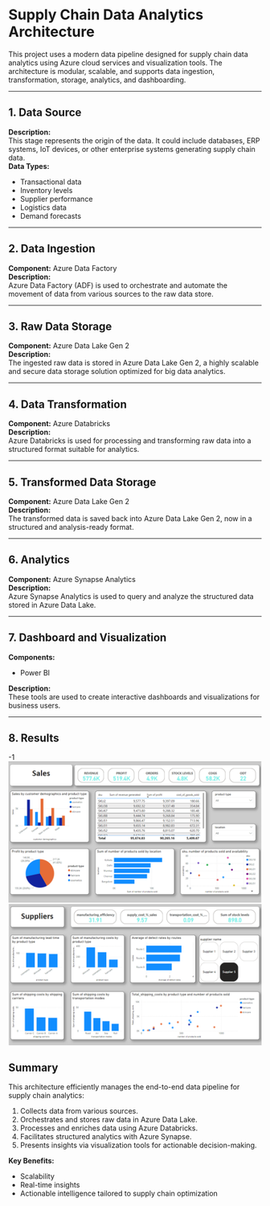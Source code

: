# Supply Chain Data Analytics Architecture

This project uses a modern data pipeline designed for supply chain data analytics using Azure cloud services and visualization tools. The architecture is modular, scalable, and supports data ingestion, transformation, storage, analytics, and dashboarding.

---

## 1. Data Source  
**Description:**  
This stage represents the origin of the data. It could include databases, ERP systems, IoT devices, or other enterprise systems generating supply chain data.  
**Data Types:**  
- Transactional data  
- Inventory levels  
- Supplier performance  
- Logistics data  
- Demand forecasts  

---

## 2. Data Ingestion  
**Component:** Azure Data Factory  
**Description:**  
Azure Data Factory (ADF) is used to orchestrate and automate the movement of data from various sources to the raw data store.  

---

## 3. Raw Data Storage  
**Component:** Azure Data Lake Gen 2  
**Description:**  
The ingested raw data is stored in Azure Data Lake Gen 2, a highly scalable and secure data storage solution optimized for big data analytics.  

---

## 4. Data Transformation  
**Component:** Azure Databricks  
**Description:**  
Azure Databricks is used for processing and transforming raw data into a structured format suitable for analytics.  

---

## 5. Transformed Data Storage  
**Component:** Azure Data Lake Gen 2  
**Description:**  
The transformed data is saved back into Azure Data Lake Gen 2, now in a structured and analysis-ready format.  

---

## 6. Analytics  
**Component:** Azure Synapse Analytics  
**Description:**  
Azure Synapse Analytics is used to query and analyze the structured data stored in Azure Data Lake.  

---

## 7. Dashboard and Visualization  
**Components:**  
- Power BI  

**Description:**  
These tools are used to create interactive dashboards and visualizations for business users.  

---

## 8. Results
-1
![Sales Dashboard](./assets/sdb1.png)
![Supplier Dashboard](./assets/sdb2.png)

## Summary  
This architecture efficiently manages the end-to-end data pipeline for supply chain analytics:  

1. Collects data from various sources.  
2. Orchestrates and stores raw data in Azure Data Lake.  
3. Processes and enriches data using Azure Databricks.  
4. Facilitates structured analytics with Azure Synapse.  
5. Presents insights via visualization tools for actionable decision-making.  

**Key Benefits:**  
- Scalability  
- Real-time insights  
- Actionable intelligence tailored to supply chain optimization  
